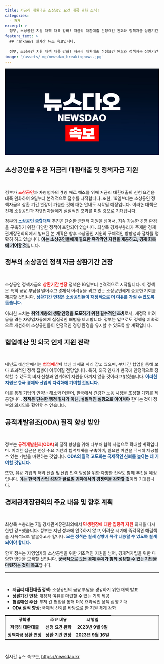 ```yaml
---
title: 저금리 대환대출 소상공인 요건 대폭 완화 소식!
categories:
  - 경제
excerpt: >
  정부, 소상공인 지원 대책 대폭 강화! 저금리 대환대출 신청요건 완화와 정책자금 상환기간 연장으로 어려움 해소에 나선다. 자세한 내용은 9일부터 확인하세요!
feature_text: >
  ## ranknews 실시간 뉴스 속보입니다.

  정부, 소상공인 지원 대책 대폭 강화! 저금리 대환대출 신청요건 완화와 정책자금 상환기간 연장으로 어려움 해소에 나선다. 자세한 내용은 9일부터 확인하세요!
image: '/assets/img/newsdao_breakingnews.jpg'
---
```


<p><img src="/assets/img/newsdao_breakingnews.jpg" alt="ranknews 속보" /></p>

<h2>소상공인을 위한 저금리 대환대출 및 정책자금 지원</h2>

<p data-ke-size="size16">&nbsp;</p>

<p>정부가 <b><span style="color: #ee2323;">소상공인</span></b>과 자영업자의 경영 애로 해소를 위해 저금리 대환대출의 신청 요건을 대폭 완화하여 9일부터 본격적으로 접수를 시작합니다. 또한, 16일부터는 소상공인 정책자금의 상환 기간 연장이 가능한 것에 대한 안내도 시작될 예정입니다. 이러한 대책은 전체 소상공인과 자영업자들에게 실질적인 효과를 미칠 것으로 기대됩니다. </p>

<p>정부의 <b><span style="color: #1a5490;">소상공인 종합대책</span></b> 추진은 단순한 금전적 지원을 넘어서, 지속 가능한 경영 환경을 구축하기 위한 다양한 정책이 포함되어 있습니다. 최상목 경제부총리가 주재한 경제관계장관회의에서 발표된 본 계획은 향후 소상공인 지원의 구체적인 방향성과 절차를 명확히 하고 있습니다. <b><span style="background-color: #21538527;">이는 소상공인들에게 필요한 즉각적인 지원을 제공하고, 경제 회복에 기여할 것</span></b>입니다.</p>

<h2>정부의 소상공인 정책 자금 상환기간 연장</h2>

<p data-ke-size="size16">&nbsp;</p>

<p>소상공인 정책자금의 <b><span style="color: #ee2323;">상환기간 연장</span></b> 정책은 16일부터 본격적으로 시작됩니다. 이 정책은 특히 금융 부담을 덜어주고 경제적 어려움을 겪고 있는 소상공인에게 중요한 기회를 제공할 것입니다. <b><span style="color: #1a5490;">상환기간 연장은 소상공인들이 재정적으로 더 여유를 가질 수 있도록 돕습니다.</span></b></p>

<p>이러한 조치는 <b><span style="background-color: #21538527;">취약 계층의 생활 안정을 도모하기 위한 필수적인 조치</span></b>로서, 재정적 어려움을 겪는 자영업자들에게 실질적인 해법을 제시합니다. 정부는 앞으로도 정책을 지속적으로 개선하여 소상공인들이 안정적인 경영 환경을 유지할 수 있도록 할 계획입니다.</p>

<h2>협업예산 및 외국 인재 지원 전략</h2>

<p data-ke-size="size16">&nbsp;</p>

<p>내년도 예산안에서는 <b><span style="color: #ee2323;">협업예산</span></b>이 핵심 과제로 자리 잡고 있으며, 부처 간 협업을 통해 보다 효과적인 정책 집행이 이루어질 전망입니다. 특히, 외국 인재가 한국에 안정적으로 정착할 수 있도록 비자 신청과 연계하여 지원을 아끼지 않을 것이라고 밝혔습니다. <b><span style="color: #1a5490;">이러한 지원은 한국 경제와 산업의 다각화에 기여할 것입니다.</span></b></p>

<p>이를 통해 기업의 인력난 해소와 더불어, 한국에서 건강한 노동 시장을 조성할 기회를 제공합니다. <b><span style="background-color: #21538527;">정책은 단순한 행정 절차가 아닌, 실질적인 실행으로 이어져야</span></b> 한다는 것이 정부의 의지임을 확인할 수 있습니다.</p>

<h2>공적개발원조(ODA) 질적 향상 방안</h2>

<p data-ke-size="size16">&nbsp;</p>

<p>정부는 <b><span style="color: #ee2323;">공적개발원조(ODA)</span></b>의 질적 향상을 위해 다부처 협력 사업으로 확대할 계획입니다. 이러한 접근은 현장 수요 기반의 협력체계를 구축하여, 필요한 지원을 적시에 제공할 수 있는 기반을 마련하는 것입니다. <b><span style="color: #1a5490;">ODA의 질적 고도화는 국제적인 신뢰를 높이는 데 기여할 것입니다.</span></b></p>

<p>또한, 유망 기업의 해외 진출 및 산업 인력 양성을 위한 다양한 전략도 함께 추진될 예정입니다. <b><span style="background-color: #21538527;">이는 한국의 산업 성장과 글로벌 경제에서의 경쟁력을 강화할 것</span></b>이라 기대됩니다.</p>

<h2>경제관계장관회의 주요 내용 및 향후 계획</h2>

<p data-ke-size="size16">&nbsp;</p>

<p>최상목 부총리는 7일 경제관계장관회의에서 <b><span style="color: #ee2323;">민생현장에 대한 집중적 지원</span></b> 의지를 다시 한번 강조했습니다. 정부는 지난 성과에 안주하지 않고, 어려운 시기에 즉각적인 해결책을 지속적으로 발굴하고자 합니다. <b><span style="color: #1a5490;">모든 정책은 실제 상황에 즉각 대응할 수 있도록 설계되어야 합니다.</span></b></p>

<p>향후 정부는 자영업자와 소상공인을 위한 기초적인 지원을 넘어, 경제적자립을 위한 다양한 방안을 모색할 것입니다. <b><span style="background-color: #21538527;">궁극적으로 모든 경제 주체가 함께 성장할 수 있는 기반을 마련하는 것이 목표</span></b>입니다.</p>

<hr>

<p data-ke-size="size16">&nbsp;</p>

<ul>
    <li><b>저금리 대환대출 정책</b>: 소상공인의 금융 부담을 경감하기 위한 대책 발표</li>
    <li><b>상환기간 연장</b>: 재정적 여유를 마련할 수 있는 기회 제공</li>
    <li><b>협업예산 추진</b>: 부처 간 협업을 통해 더욱 효과적인 정책 집행 기대</li>
    <li><b>ODA 질적 향상</b>: 국제적 신뢰를 바탕으로 한 지원 체계 강화</li>
</ul>

<table style="width:100%; border: 1px solid #000;">
  <tr>
    <td style="text-align: center; height: 17px;"><b>정책명</b></td>
    <td style="text-align: center; height: 17px;"><b>주요 내용</b></td>
    <td style="text-align: center; height: 17px;"><b>시행일</b></td>
  </tr>
  <tr>
    <td style="text-align: center; height: 17px;"><b>저금리 대환대출</b></td>
    <td style="text-align: center; height: 17px;"><b>신청 요건 완화</b></td>
    <td style="text-align: center; height: 17px;"><b>2023년 9월 9일</b></td>
  </tr>
  <tr>
    <td style="text-align: center; height: 17px;"><b>정책자금 상환 연장</b></td>
    <td style="text-align: center; height: 17px;"><b>상환 기간 연장</b></td>
    <td style="text-align: center; height: 17px;"><b>2023년 9월 16일</b></td>
  </tr>
</table>

<p data-ke-size="size16">&nbsp;</p>
실시간 뉴스 속보는, <a href="https://newsdao.kr" rel="dofollow">https://newsdao.kr</a>



